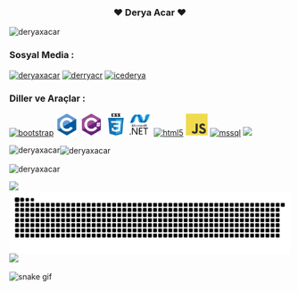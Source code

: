 
<h3 align="center">❤ Derya Acar ❤ </h3>
<p align="left"><img src="https://komarev.com/ghpvc/?username=deryaxacar&label=Profile%20views&color=0e75b6&style=flat" alt="deryaxacar" /> </p>

<h3 align="left">Sosyal Media :</h3>
<p align="left">
<a href="https://twitter.com/deryaxacar" target="blank"><img align="center" src="https://raw.githubusercontent.com/rahuldkjain/github-profile-readme-generator/master/src/images/icons/Social/twitter.svg" alt="deryaxacar" height="30" width="40" /></a>
<a href="https://instagram.com/derryacr" target="blank"><img align="center" src="https://raw.githubusercontent.com/rahuldkjain/github-profile-readme-generator /master/src/images/icons/Social/instagram.svg" alt="derryacr" height="30" width="40" /></a>
<a href="https://discord.gg/icederya " target="blank"><img align="center" src="https://raw.githubusercontent.com/rahuldkjain/github-profile-readme-generator/master/src/images/icons/Social/discord.svg " alt="icederya" height="30" width="40" /></a>
</p>


<h3 align="left">Diller ve Araçlar :</h3>
<p align="left"> 
<a href="https://getbootstrap.com" target="_blank" rel="noreferrer"> 
<img src="https://raw.githubusercontent.com/devicons/devicon /master/icons/bootstrap/bootstrap-plain-wordmark.svg" alt="bootstrap" width="40" height="40"/></a> 
<a href="https://www.cprogramming.com /" target="_blank" rel="noreferrer"> 
<img src="https://raw.githubusercontent.com/devicons/devicon/master/icons/c/c-original.svg" alt="c" genişliği ="40" height="40"/></a> 
<a href="https://www.w3schools.com/cs/" target="_blank" rel="noreferrer"> 
<img src="https://raw.githubusercontent.com/devicons/devicon/master/icons/csharp/csharp-original.svg" alt=" csharp" width="40" height="40"/></a> 
<a href="https://www.w3schools.com/css/" target="_blank" rel="noreferrer"> 
<img src ="https://raw.githubusercontent.com/devicons/devicon/master/icons/css3/css3-original-wordmark.svg" alt="css3" width="40" height="40"/></a> 
<a href="https://dotnet.microsoft.com/" target="_blank" rel="noreferrer"> 
<img src="https://raw.githubusercontent.com/devicons/devicon/master/icons/dot-net/dot-net-original-wordmark.svg" alt="dotnet" width="40" height="40"/></a> 
<a href=" https://www.w3.org/html/" target="_blank" rel="noreferrer"> 
<img src="https://raw.githubusercontent.com/devicons/devicon/master/icons/html5/html5 -original-wordmark.svg" alt="html5" width="40" height="40"/></a> 
<a href="https://developer.mozilla.org/en-US/docs/Web /JavaScript" target="_blank" rel="noreferrer"> 
<img src="https://raw.githubusercontent.com/devicons/devicon/master/icons/javascript/javascript-original.svg" alt="javascript" width="40" height="40"/></a> 
<a href="https://www.microsoft.com/en-us/sql-server" target="_blank " rel="noreferrer"> 
<img src="https://www.svgrepo.com/show/303229/microsoft-sql-server-logo.svg" alt="mssql" width="40" height="40 "/></a> 
<a href="https://github.com/404">
<img src="https://user-images.githubusercontent.com/73097560/115834477-dbab4500-a447-11eb-908a-139a6edaec5c.gif"></a>
  
<p><img align="left" src="https://github-readme-stats.vercel.app/api/top-langs?username=deryaxacar&show_icons=true&locale=en&layout=compact" alt="deryaxacar" /></p>

<p><img align="center" src="https://github-readme-stats.vercel.app/api?username=deryaxacar&show_icons=true&locale=en" alt="deryaxacar" /> 

<p><img align="center" src="https://github-readme-streak-stats.herokuapp.com/?user=deryaxacar&" alt="deryaxacar" />

<img src="https://user-images.githubusercontent.com/73097560/115834477-dbab4500-a447-11eb-908a-139a6edaec5c.gif"></a>
<img align="center" src="https://raw.githubusercontent.com/deryaxacar/deryaxacar.github.io/dc4417c2e26ecdf1e1033b936c394dd8d907b3b5/img/svg.svg" alt="deryaxacar" />
<img src="https://user-images.githubusercontent.com/73097560/115834477-dbab4500-a447-11eb-908a-139a6edaec5c.gif"></a>

![snake gif](https://github.com/deryaxacar/deryaxacar/blob/output/github-contribution-grid-snake.gif)

